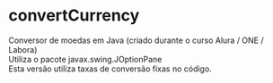 # convertCurrency
Conversor de moedas em Java (criado durante o curso Alura / ONE / Labora)<br>
Utiliza o pacote javax.swing.JOptionPane<br>
Esta versão utiliza taxas de conversão fixas no código.
